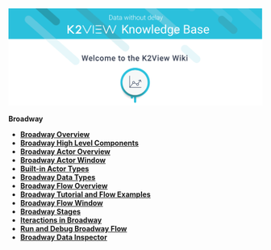 ![image](/articles/images/welcome_to_wiki.png)

<strong>Broadway<strong>

<ul>
<li><a href="01_broadway_overview.md">Broadway Overview</a></li>
<li><a href="02_broadway_high_level_components.md">Broadway High Level Components</a></li>
<li><a href="03_broadway_actor.md">Broadway Actor Overview</a></li>
<li><a href="03_broadway_actor_window.md">Broadway Actor Window</a></li>
<li><a href="04_built_in_actor_types.md">Built-in Actor Types</a></li>
<li><a href="05_data_types.md">Broadway Data Types</a></li>
<li><a href="16_broadway_flow_overview.md">Broadway Flow Overview</a></li>
<li><a href="17_tutorial_and_flow_examples.md">Broadway Tutorial and Flow Examples</a></li>
<li><a href="18_broadway_flow_window.md">Broadway Flow Window</a></li>
<li><a href="19_broadway_flow_stages.md">Broadway Stages</a></li>
<li><a href="21_iterations.md">Iteractions in Broadway</a></li>
<li><a href="25_broadway_flow_window_run_and_debug_flow.md">Run and Debug Broadway Flow</a></li>
<li><a href="27_broadway_data_inspection.md">Broadway Data Inspector</a></li>
</ul>
